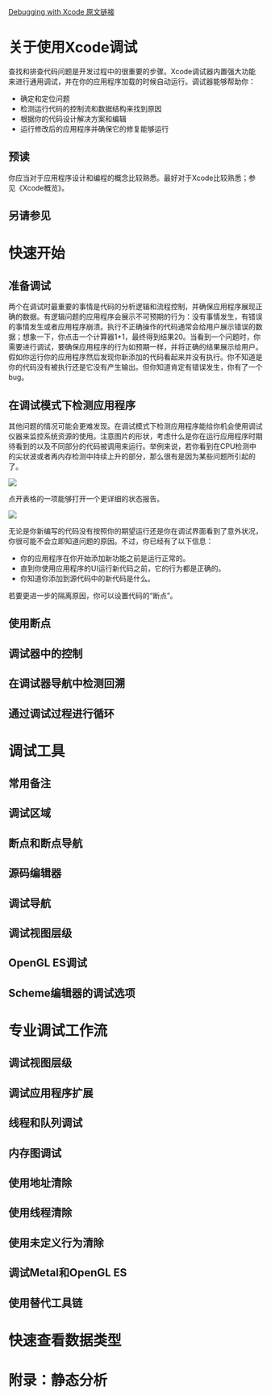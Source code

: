 [Debugging with Xcode 原文链接](https://developer.apple.com/library/content/documentation/DeveloperTools/Conceptual/debugging_with_xcode/chapters/about_debugging_w_xcode.html#//apple_ref/doc/uid/TP40015022)

# 关于使用Xcode调试
查找和排查代码问题是开发过程中的很重要的步骤。Xcode调试器内置强大功能来进行通用调试，并在你的应用程序加载的时候自动运行。调试器能够帮助你：  

* 确定和定位问题
* 检测运行代码的控制流和数据结构来找到原因
* 根据你的代码设计解决方案和编辑
* 运行修改后的应用程序并确保它的修复能够运行

## 预读
你应当对于应用程序设计和编程的概念比较熟悉。最好对于Xcode比较熟悉；参见《Xcode概览》。
## 另请参见

# 快速开始
## 准备调试
两个在调试时最重要的事情是代码的分析逻辑和流程控制，并确保应用程序展现正确的数据。有逻辑问题的应用程序会展示不可预期的行为：没有事情发生，有错误的事情发生或者应用程序崩溃。执行不正确操作的代码通常会给用户展示错误的数据；想象一下，你点击一个计算器1+1，最终得到结果20。当看到一个问题时，你需要进行调试，要确保应用程序的行为如预期一样，并将正确的结果展示给用户。  
假如你运行你的应用程序然后发现你新添加的代码看起来并没有执行。你不知道是你的代码没有被执行还是它没有产生输出。但你知道肯定有错误发生，你有了一个bug。
## 在调试模式下检测应用程序
其他问题的情况可能会更难发现。在调试模式下检测应用程序能给你机会使用调试仪器来监控系统资源的使用。注意图片的形状，考虑什么是你在运行应用程序时期待看到的以及不同部分的代码被调用来运行。举例来说，若你看到在CPU检测中的尖状波或者再内存检测中持续上升的部分，那么很有是因为某些问题所引起的了。  

![](https://developer.apple.com/library/archive/documentation/DeveloperTools/Conceptual/debugging_with_xcode/Art/dwx-qs-2a_2x.png)  

点开表格的一项能够打开一个更详细的状态报告。  

![](https://developer.apple.com/library/archive/documentation/DeveloperTools/Conceptual/debugging_with_xcode/Art/dwx-qs-3a_2_2x.png)  

无论是你新编写的代码没有按照你的期望运行还是你在调试界面看到了意外状况，你很可能不会立即知道问题的原因。不过，你已经有了以下信息：  

* 你的应用程序在你开始添加新功能之前是运行正常的。
* 直到你使用应用程序的UI运行新代码之前，它的行为都是正确的。
* 你知道你添加到源代码中的新代码是什么。

若要更进一步的隔离原因，你可以设置代码的“断点”。
## 使用断点

## 调试器中的控制

## 在调试器导航中检测回溯

## 通过调试过程进行循环

# 调试工具

## 常用备注

## 调试区域

## 断点和断点导航

## 源码编辑器

## 调试导航

## 调试视图层级

## OpenGL ES调试

## Scheme编辑器的调试选项

# 专业调试工作流

## 调试视图层级

## 调试应用程序扩展

## 线程和队列调试

## 内存图调试

## 使用地址清除

## 使用线程清除

## 使用未定义行为清除

## 调试Metal和OpenGL ES

## 使用替代工具链

# 快速查看数据类型

# 附录：静态分析